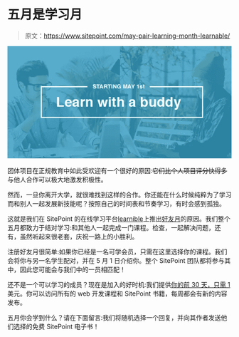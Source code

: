 # 五月是学习月

> 原文：<https://www.sitepoint.com/may-pair-learning-month-learnable/>

![Starting May 1st, Learn with a Buddy on Learnable](img/2bd1bbcf96963559471d56619557ebaa.png)

团体项目在正规教育中如此受欢迎有一个很好的原因:~~它们比个人项目评分快得多~~与他人合作可以极大地激发积极性。

然而，一旦你离开大学，就很难找到这样的合作。你还能在什么时候纯粹为了学习而和别人一起发展新技能呢？按照自己的时间表和节奏学习，有时会感到孤独。

这就是我们在 SitePoint 的在线学习平台[learnible](https://learnable.com)上推出[好友月](https://learnable.com/buddy-month)的原因。我们整个五月都致力于结对学习:和其他人一起完成一门课程。检查，一起解决问题，还有，虽然听起来很老套，庆祝一路上的小胜利。

注册好友月很简单:如果你已经是一名可学会员，只需在这里选择你的课程。我们会将你与另一名学生配对，并在 5 月 1 日介绍你。整个 SitePoint 团队都将参与其中，因此您可能会与我们中的一员相匹配！

还不是一个可以学习的成员？现在是加入的好时机:我们提供[你的前 30 天，只需 1](https://learnable.com/join/344/account) 美元。你可以访问所有的 web 开发课程和 SitePoint 书籍，每周都会有新的内容发布。

五月你会学到什么？请在下面留言:我们将随机选择一个回复，并向其作者发送他们选择的免费 SitePoint 电子书！